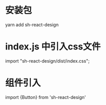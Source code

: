 
# 安装包
yarn add sh-react-design

# index.js 中引入css文件
import "sh-react-design/dist/index.css";

# 组件引入

import {Button} from 'sh-react-design'